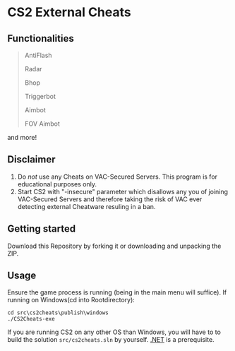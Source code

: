 # CS2 External Cheats

## Functionalities
> AntiFlash
>
> Radar
>
> Bhop
>
> Triggerbot
>
> Aimbot
>
> FOV Aimbot

and more!

## Disclaimer
1. Do *not* use any Cheats on VAC-Secured Servers. This program is for educational purposes only. 
2. Start CS2 with "-insecure" parameter which disallows any you of joining VAC-Secured Servers and therefore taking the risk of VAC ever detecting external Cheatware resuling in a ban.

## Getting started 
Download this Repository by forking it or downloading and unpacking the ZIP. 

## Usage
Ensure the game process is running (being in the main menu will suffice).
If running on Windows(cd into Rootdirectory):
```
cd src\cs2cheats\publish\windows
./CS2Cheats-exe
```
If you are running CS2 on any other OS than Windows, you will have to to build the solution `src/cs2cheats.sln` by yourself. [.NET][.net-link] is a prerequisite.

[.net-link]: https://dotnet.microsoft.com/en-us/
